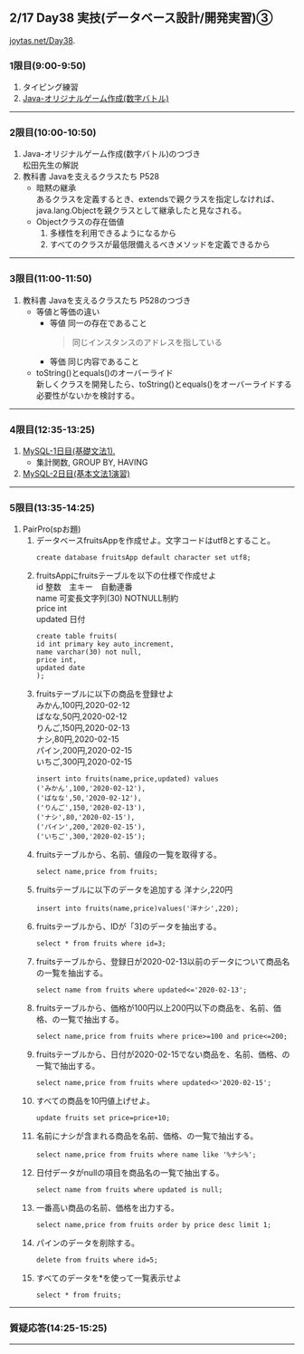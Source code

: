 ## 2/17 Day38 実技(データベース設計/開発実習)③
[joytas.net/Day38](https://joytas.net/%e8%a8%93%e7%b7%b4/day38).
### 1限目(9:00-9:50)
1. タイピング練習
1. [Java-オリジナルゲーム作成(数字バトル)](https://joytas.net/programming/java-%e3%82%aa%e3%83%aa%e3%82%b8%e3%83%8a%e3%83%ab%e3%82%b2%e3%83%bc%e3%83%a0-%e6%95%b0%e5%ad%97%e3%83%90%e3%83%88%e3%83%ab)
---
### 2限目(10:00-10:50)
1. Java-オリジナルゲーム作成(数字バトル)のつづき  
	松田先生の解説
1. 教科書 Javaを支えるクラスたち P528
	- 暗黙の継承  
あるクラスを定義するとき、extendsで親クラスを指定しなければ、java.lang.Objectを親クラスとして継承したと見なされる。
	- Objectクラスの存在価値
		1. 多様性を利用できるようになるから
		1. すべてのクラスが最低限備えるべきメソッドを定義できるから
---
### 3限目(11:00-11:50)
1. 教科書 Javaを支えるクラスたち P528のつづき
	- 等値と等価の違い
		- 等値 同一の存在であること
			> 同じインスタンスのアドレスを指している
		- 等価 同じ内容であること
	- toString()とequals()のオーバーライド  
	新しくクラスを開発したら、toString()とequals()をオーバーライドする必要性がないかを検討する。
---
### 4限目(12:35-13:25)
1. [MySQL-1日目(基礎文法1).](https://joytas.net/programming/mysql/mysql01)
	- 集計関数, GROUP BY, HAVING
1. [MySQL-2日目(基本文法1演習)](https://joytas.net/programming/mysql/mysql02)
---
### 5限目(13:35-14:25)
1. PairPro(spお題)
	1. データベースfruitsAppを作成せよ。文字コードはutf8とすること。
		~~~mysql
		create database fruitsApp default character set utf8;
		~~~
	1. fruitsAppにfruitsテーブルを以下の仕様で作成せよ  
		id 整数　主キー　自動連番  
		name 可変長文字列(30) NOTNULL制約  
		price int  
		updated 日付
		~~~mysql
		create table fruits(
		id int primary key auto_increment,
		name varchar(30) not null,
		price int,
		updated date
		);
		~~~
	1. fruitsテーブルに以下の商品を登録せよ  
		みかん,100円,2020-02-12  
		ばなな,50円,2020-02-12  
		りんご,150円,2020-02-13  
		ナシ,80円,2020-02-15  
		パイン,200円,2020-02-15  
		いちご,300円,2020-02-15
		~~~mysql
		insert into fruits(name,price,updated) values
		('みかん',100,'2020-02-12'),
		('ばなな',50,'2020-02-12'),
		('りんご',150,'2020-02-13'),
		('ナシ',80,'2020-02-15'),
		('パイン',200,'2020-02-15'),
		('いちご',300,'2020-02-15');
		~~~
	1. fruitsテーブルから、名前、値段の一覧を取得する。
		~~~mysql
		select name,price from fruits;
		~~~
	1. fruitsテーブルに以下のデータを追加する
		洋ナシ,220円
		~~~mysql
		insert into fruits(name,price)values('洋ナシ',220);
		~~~
	1. fruitsテーブルから、IDが「3]のデータを抽出する。
		~~~mysql
		select * from fruits where id=3;
		~~~
	1. fruitsテーブルから、登録日が2020-02-13以前のデータについて商品名の一覧を抽出する。
		~~~mysql
		select name from fruits where updated<='2020-02-13';
		~~~
	1. fruitsテーブルから、価格が100円以上200円以下の商品を、名前、価格、の一覧で抽出する。
		~~~mysql
		select name,price from fruits where price>=100 and price<=200;
		~~~
	1. fruitsテーブルから、日付が2020-02-15でない商品を、名前、価格、の一覧で抽出する。
		~~~mysql
		select name,price from fruits where updated<>'2020-02-15';
		~~~
	1. すべての商品を10円値上げせよ。
		~~~mysql
		update fruits set price=price+10;
		~~~
	1. 名前にナシが含まれる商品を名前、価格、の一覧で抽出する。
		~~~mysql
		select name,price from fruits where name like '%ナシ%';
		~~~
	1. 日付データがnullの項目を商品名の一覧で抽出する。
		~~~mysql
		select name from fruits where updated is null;
		~~~
	1. 一番高い商品の名前、価格を出力する。
		~~~mysql
		select name,price from fruits order by price desc limit 1;
		~~~
	1. パインのデータを削除する。
		~~~mysql
		delete from fruits where id=5;
		~~~
	1. すべてのデータを\*を使って一覧表示せよ
		~~~mysql
		select * from fruits;
		~~~
---
### 質疑応答(14:25-15:25)
---
